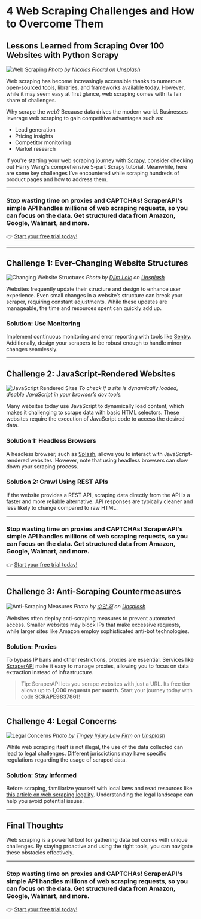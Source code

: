 # 4 Web Scraping Challenges and How to Overcome Them

## Lessons Learned from Scraping Over 100 Websites with Python Scrapy

![Web Scraping](https://cdn-images-1.readmedium.com/v2/resize:fit:800/0*Gh-lWS2WzS8kXuJF)
*Photo by [Nicolas Picard](https://unsplash.com/@artnok) on [Unsplash](https://unsplash.com)*

Web scraping has become increasingly accessible thanks to numerous [open-sourced tools](https://github.com/croqaz/awesome-scrapy), libraries, and frameworks available today. However, while it may seem easy at first glance, web scraping comes with its fair share of challenges.

Why scrape the web? Because data drives the modern world. Businesses leverage web scraping to gain competitive advantages such as:

- Lead generation
- Pricing insights
- Competitor monitoring
- Market research

If you're starting your web scraping journey with [Scrapy](https://scrapy.org/), consider checking out Harry Wang's comprehensive 5-part Scrapy tutorial. Meanwhile, here are some key challenges I’ve encountered while scraping hundreds of product pages and how to address them.

---

### Stop wasting time on proxies and CAPTCHAs! ScraperAPI's simple API handles millions of web scraping requests, so you can focus on the data. Get structured data from Amazon, Google, Walmart, and more.  
👉 [Start your free trial today!](https://bit.ly/Scraperapi)

---

## Challenge 1: Ever-Changing Website Structures

![Changing Website Structures](https://cdn-images-1.readmedium.com/v2/resize:fit:800/0*BymcGjJQJPnbt6Qg)
*Photo by [Djim Loic](https://unsplash.com/@loic) on [Unsplash](https://unsplash.com)*

Websites frequently update their structure and design to enhance user experience. Even small changes in a website’s structure can break your scraper, requiring constant adjustments. While these updates are manageable, the time and resources spent can quickly add up.

### Solution: Use Monitoring

Implement continuous monitoring and error reporting with tools like [Sentry](https://sentry.io/). Additionally, design your scrapers to be robust enough to handle minor changes seamlessly.

---

## Challenge 2: JavaScript-Rendered Websites

![JavaScript Rendered Sites](https://cdn-images-1.readmedium.com/v2/resize:fit:800/1*Nmb5X4EvItUfxHMMlpQ4Hg.png)
*To check if a site is dynamically loaded, disable JavaScript in your browser’s dev tools.*

Many websites today use JavaScript to dynamically load content, which makes it challenging to scrape data with basic HTML selectors. These websites require the execution of JavaScript code to access the desired data.

### Solution 1: Headless Browsers

A headless browser, such as [Splash](https://splash.readthedocs.io/en/stable/faq.html), allows you to interact with JavaScript-rendered websites. However, note that using headless browsers can slow down your scraping process.

### Solution 2: Crawl Using REST APIs

If the website provides a REST API, scraping data directly from the API is a faster and more reliable alternative. API responses are typically cleaner and less likely to change compared to raw HTML.

---

### Stop wasting time on proxies and CAPTCHAs! ScraperAPI's simple API handles millions of web scraping requests, so you can focus on the data. Get structured data from Amazon, Google, Walmart, and more.  
👉 [Start your free trial today!](https://bit.ly/Scraperapi)

---

## Challenge 3: Anti-Scraping Countermeasures

![Anti-Scraping Measures](https://cdn-images-1.readmedium.com/v2/resize:fit:800/0*BELOPXEUAvqfwRkf)
*Photo by [수안 최](https://unsplash.com/@suanmoo) on [Unsplash](https://unsplash.com)*

Websites often deploy anti-scraping measures to prevent automated access. Smaller websites may block IPs that make excessive requests, while larger sites like Amazon employ sophisticated anti-bot technologies.

### Solution: Proxies

To bypass IP bans and other restrictions, proxies are essential. Services like [ScraperAPI](https://bit.ly/Scraperapi) make it easy to manage proxies, allowing you to focus on data extraction instead of infrastructure.

> Tip: ScraperAPI lets you scrape websites with just a URL. Its free tier allows up to **1,000 requests per month**. Start your journey today with code **SCRAPE9837861**!

---

## Challenge 4: Legal Concerns

![Legal Concerns](https://cdn-images-1.readmedium.com/v2/resize:fit:800/0*tcYLqKOZcaIuGsbP)
*Photo by [Tingey Injury Law Firm](https://unsplash.com/@tingeyinjurylawfirm) on [Unsplash](https://unsplash.com)*

While web scraping itself is not illegal, the use of the data collected can lead to legal challenges. Different jurisdictions may have specific regulations regarding the usage of scraped data.

### Solution: Stay Informed

Before scraping, familiarize yourself with local laws and read resources like [this article on web scraping legality](https://benbernardblog.com/web-scraping-and-crawling-are-perfectly-legal-right/). Understanding the legal landscape can help you avoid potential issues.

---

## Final Thoughts

Web scraping is a powerful tool for gathering data but comes with unique challenges. By staying proactive and using the right tools, you can navigate these obstacles effectively.

---

### Stop wasting time on proxies and CAPTCHAs! ScraperAPI's simple API handles millions of web scraping requests, so you can focus on the data. Get structured data from Amazon, Google, Walmart, and more.  
👉 [Start your free trial today!](https://bit.ly/Scraperapi)
